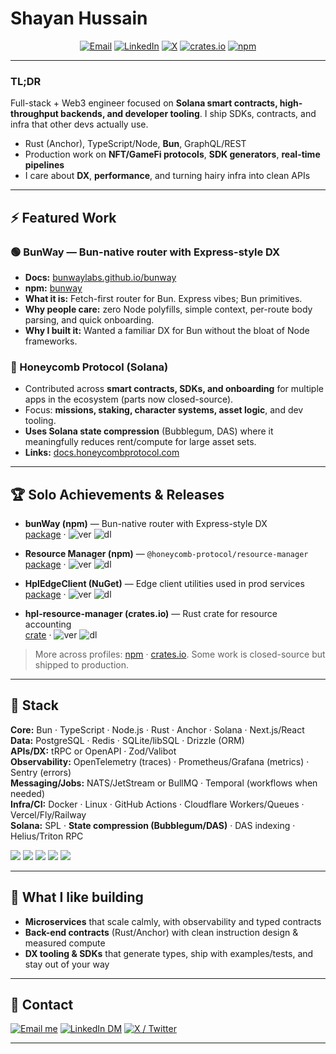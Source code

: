 <!-- Profile Header -->
<h1 align="left">Shayan Hussain</h1>

<p align="center">
  <a href="mailto:shayanhussain48@gmail.com"><img alt="Email" src="https://img.shields.io/badge/Email-shayanhussain48%40gmail.com-informational?logo=gmail"></a>
  <a href="https://www.linkedin.com/in/shayanhussainsb/"><img alt="LinkedIn" src="https://img.shields.io/badge/LinkedIn-@shayanhussainsb-blue?logo=linkedin"></a>
  <a href="https://twitter.com/_RockstarSB"><img alt="X" src="https://img.shields.io/badge/X-@_RockstarSB-black?logo=x"></a>
  <a href="https://crates.io/users/ShayanHussainSB"><img alt="crates.io" src="https://img.shields.io/badge/crates.io-Profile-orange?logo=rust"></a>
  <a href="https://www.npmjs.com/~rockstar_sb">
    <img alt="npm" src="https://img.shields.io/badge/npm-@rockstar_sb-red?logo=npm" />
  </a>
</p>

---

### TL;DR
Full-stack + Web3 engineer focused on **Solana smart contracts, high-throughput backends, and developer tooling**. I ship SDKs, contracts, and infra that other devs actually use. 

- Rust (Anchor), TypeScript/Node, **Bun**, GraphQL/REST  
- Production work on **NFT/GameFi protocols**, **SDK generators**, **real-time pipelines**  
- I care about **DX**, **performance**, and turning hairy infra into clean APIs

---

## ⚡ Featured Work

### 🟢 BunWay — Bun-native router with Express-style DX
- **Docs:** <a href="https://bunwaylabs.github.io/bunway">bunwaylabs.github.io/bunway</a>  
- **npm:** <a href="https://www.npmjs.com/package/bunway">bunway</a>  
- **What it is:** Fetch-first router for Bun. Express vibes; Bun primitives.  
- **Why people care:** zero Node polyfills, simple context, per-route body parsing, and quick onboarding.
- **Why I built it:** Wanted a familiar DX for Bun without the bloat of Node frameworks.

### 🍯 Honeycomb Protocol (Solana)
- Contributed across **smart contracts, SDKs, and onboarding** for multiple apps in the ecosystem (parts now closed-source).  
- Focus: **missions, staking, character systems, asset logic**, and dev tooling.  
- **Uses Solana state compression** (Bubblegum, DAS) where it meaningfully reduces rent/compute for large asset sets.  
- **Links:** <a href="https://docs.honeycombprotocol.com">docs.honeycombprotocol.com</a> 

---

## 🏆 Solo Achievements & Releases
- **bunWay (npm)** — Bun-native router with Express-style DX  
  <a href="https://www.npmjs.com/package/bunway">package</a> · <img alt="ver" src="https://img.shields.io/npm/v/bunway?logo=npm"> <img alt="dl" src="https://img.shields.io/npm/dw/bunway?logo=npm&label=downloads">

- **Resource Manager (npm)** — `@honeycomb-protocol/resource-manager`  
  <a href="https://www.npmjs.com/package/@honeycomb-protocol/resource-manager">package</a> · <img alt="ver" src="https://img.shields.io/npm/v/@honeycomb-protocol/resource-manager?logo=npm"> <img alt="dl" src="https://img.shields.io/npm/dw/@honeycomb-protocol/resource-manager?logo=npm&label=downloads">

- **HplEdgeClient (NuGet)** — Edge client utilities used in prod services  
  <a href="https://www.nuget.org/packages/HplEdgeClient">package</a> · <img alt="ver" src="https://img.shields.io/nuget/v/HplEdgeClient?logo=nuget"> <img alt="dl" src="https://img.shields.io/nuget/dt/HplEdgeClient?logo=nuget">

- **hpl-resource-manager (crates.io)** — Rust crate for resource accounting  
  <a href="https://crates.io/crates/hpl-resource-manager">crate</a> · <img alt="ver" src="https://img.shields.io/crates/v/hpl-resource-manager?logo=rust"> <img alt="dl" src="https://img.shields.io/crates/d/hpl-resource-manager?logo=rust">

> More across profiles: <a href="https://www.npmjs.com/~rockstar_sb">npm</a> · <a href="https://crates.io/users/ShayanHussainSB">crates.io</a>. Some work is closed-source but shipped to production.

---

## 🧰 Stack
**Core:** Bun · TypeScript · Node.js · Rust · Anchor · Solana · Next.js/React  
**Data:** PostgreSQL · Redis · SQLite/libSQL · Drizzle (ORM)  
**APIs/DX:** tRPC or OpenAPI · Zod/Valibot  
**Observability:** OpenTelemetry (traces) · Prometheus/Grafana (metrics) · Sentry (errors)  
**Messaging/Jobs:** NATS/JetStream or BullMQ · Temporal (workflows when needed)  
**Infra/CI:** Docker · Linux · GitHub Actions · Cloudflare Workers/Queues · Vercel/Fly/Railway  
**Solana:** SPL · **State compression (Bubblegum/DAS)** · DAS indexing · Helius/Triton RPC
<p>
  <img src="https://img.shields.io/badge/ORM-Drizzle-informational"> 
  <img src="https://img.shields.io/badge/RPC-tRPC%20%7C%20OpenAPI-inactive">
  <img src="https://img.shields.io/badge/Tracing-OpenTelemetry-7F5AF0">
  <img src="https://img.shields.io/badge/Errors-Sentry-black">
  <img src="https://img.shields.io/badge/Workflows-Temporal-593D88">
</p>

---

## 🧪 What I like building
- **Microservices** that scale calmly, with observability and typed contracts  
- **Back-end contracts** (Rust/Anchor) with clean instruction design & measured compute  
- **DX tooling & SDKs** that generate types, ship with examples/tests, and stay out of your way

---

## 📮 Contact
<p align="left">
  <a href="mailto:shayanhussain48@gmail.com"><img alt="Email me" src="https://img.shields.io/badge/Email-Send%20a%20note-informational?logo=gmail"></a>
  <a href="https://www.linkedin.com/in/shayanhussainsb/"><img alt="LinkedIn DM" src="https://img.shields.io/badge/LinkedIn-DM-blue?logo=linkedin"></a>
  <a href="https://twitter.com/_RockstarSB"><img alt="X / Twitter" src="https://img.shields.io/badge/X-@_RockstarSB-black?logo=x"></a>
</p>

---
